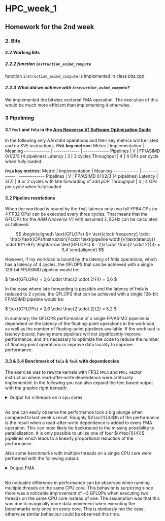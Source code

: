 # HPC_week_1
## Homework for the 2nd week

### 2. Bits
#### 2.2 Working Bits
##### 2.2.2 function `instruction_asimd_compute`
function `instruction_asimd_compute` is implemented in class _bits.cpp_

##### 2.2.3 What did we achieve with `instruction_asimd_compute`?
We implemented the bitwise vectorial FMA operation. The execution of this would be much more efficient than implementing it otherwise.

### 3 Pipelining
#### 3.1 `fmul` and `fmla` in the [Arm Neoverse V1 Software Optimization Guide](https://developer.arm.com/documentation/pjdoc466751330-9685/latest/ "Link to Arm Neoverse V1 Software Optimization Guide")
In the following only AArch64 operations and their key metrics will be listed and no SVE instructions.
**`FMUL` key metrics:**
Metric  | Implementation | Meaning
------------- | ------------- | -------------
Pipelines  | V | FP/ASIMD 0/1/2/3 (4 pipelines)
Latency  | 3 | 3 cycles
Throughput  | 4 | 4 OPs per cycle when fully loaded

**`FMLA` key metrics:**
Metric  | Implementation | Meaning
------------- | ------------- | -------------
Pipelines  | V | FP/ASIMD 0/1/2/3 (4 pipelines)
Latency  | 4(2) | 4 or 2 cycles with late forwarding of add µOP
Throughput  | 4 | 4 OPs per cycle when fully loaded

#### 3.2 Pipeline restrictions
When the workload is bound by the `fmul` latency only two full FP64 OPs (or 4 FP32 OPs) can be executed every three cycles. That means that the GFLOPs for the _ARM Neoverse V1_ with assumed $2,6$GHz can be calculated as followed:

$$
\begin{aligned}
\text{GFLOPs} &= \text{clock frequency} \cdot \frac{\text{(OPs/Instruction)}\cdot \text{pipeline width}}{\text{latency}} \cdot 10^{-9}\\
\Rightarrow \text{GFLOPs} &= 2,6 \cdot \frac{2 \cdot 2}{3} = 3,4
\end{aligned}
$$

However, if my workload is bound by the latency of fmla operations, which has a latency of 4 cycles, the GFLOPS that can be achieved with a single 128-bit FP/ASIMD pipeline would be:

$
\text{GFLOPs} = 2,6 \cdot \frac{2 \cdot 2}{4} = 2,6
$

In the case where late forwarding is possible and the latency of fmla is reduced to 2 cycles, the GFLOPS that can be achieved with a single 128-bit FP/ASIMD pipeline would be:

$
\text{GFLOPs} = 2,6 \cdot \frac{2 \cdot 2}{2} = 5,2
$

In summary, the GFLOPS performance of a single FP/ASIMD pipeline is dependent on the latency of the floating-point operations in the workload, as well as the number of floating-point pipelines available. If the workload is latency-bound, having more pipelines will not significantly improve performance, and it's necessary to optimize the code to reduce the number of floating-point operations or improve data locality to improve performance.

#### 3.3 & 3.4 Benchmark of `fmla` & `fmul` with dependencies

The exercise was to rewrite kernels with FP32 `FMLA` and `FMUL` vector instruction where read-after-write dependence were artificially implemented. In the following you can also expand the text based output with the graphic right beneath:

<details>
    <summary> Output for n threads on n cpu cores </summary>
<!-- empty line -->

```yaml
[sven@scalable pipelines]$ OMP_NUM_THREADS=1 ./build/micro_asimd 
running ASIMD microbenchmarks
  threads: 1
latency_src_asimd_fmla_sp
  duration: 231.02 seconds
  GFLOPS: 5.19436
latency_src_asimd_fmul_sp
  duration: 173.265 seconds
  GFLOPS: 6.9258
finished ASIMD microbenchmarks

[sven@scalable pipelines]$ OMP_NUM_THREADS=2 ./build/micro_asimd 
running ASIMD microbenchmarks
  threads: 2
latency_src_asimd_fmla_sp
  duration: 231.039 seconds
  GFLOPS: 10.3879
latency_src_asimd_fmul_sp
  duration: 173.278 seconds
  GFLOPS: 13.8506
finished ASIMD microbenchmarks

[sven@scalable pipelines]$ OMP_NUM_THREADS=3 ./build/micro_asimd 
running ASIMD microbenchmarks
  threads: 3
latency_src_asimd_fmla_sp
  duration: 231.098 seconds
  GFLOPS: 15.5778
  duration: 173.301 seconds
  GFLOPS: 20.7732

[sven@scalable pipelines]$ OMP_NUM_THREADS=4 ./build/micro_asimd 
running ASIMD microbenchmarks
  threads: 4
latency_src_asimd_fmla_sp
  duration: 232.996 seconds
  GFLOPS: 20.6012
latency_src_asimd_fmul_sp
  duration: 174.329 seconds
  GFLOPS: 27.5342
finished ASIMD microbenchmarks

```

</details>
<!-- empty line -->

</br>

As one can easily observe the performance took a big plunge when compared to last week's result. Roughly $\frac{1}{4}$th of the performance is the result when a read-after-write dependence is added to every FMA operation. This can most likely be backtraced to the missing possibility to parallelization. It is only possible to utilize one of four $(\frac{1}{4})$ pipelines which leads to a linearly proportional reduction of the performance.

Also some benchmarks with multiple threads on a single CPU core were performed with the following output.

<details>
    <summary> Output FMA </summary>
<!-- empty line -->

```yaml
[sven@scalable aarch64_micro]$ OMP_NUM_THREADS=1 OMP_PLACES={2} ./build/micro_asimd 
running ASIMD microbenchmarks
  threads: 1
latency_src_asimd_fmla_sp
  duration: 231.025 seconds
  GFLOPS: 5.19423
latency_src_asimd_fmul_sp
  duration: 173.268 seconds
  GFLOPS: 6.92569
finished ASIMD microbenchmarks

[sven@scalable aarch64_micro]$ OMP_NUM_THREADS=2 OMP_PLACES={2} ./build/micro_asimd 
running ASIMD microbenchmarks
  threads: 2
latency_src_asimd_fmla_sp
  duration: 462.1 seconds
  GFLOPS: 5.19368
latency_src_asimd_fmul_sp
  duration: 346.57 seconds
  GFLOPS: 6.925
finished ASIMD microbenchmarks

[sven@scalable aarch64_micro]$ OMP_NUM_THREADS=3 OMP_PLACES={2} ./build/micro_asimd 


[sven@scalable aarch64_micro]$ OMP_NUM_THREADS=4 OMP_PLACES={2} ./build/micro_asimd 

```

</details>
<!-- empty line -->

</br>

No noticable difference in performance can be observed when running multiple threads on the same CPU core. This behavior is surprizing since there was a noticable improvement of ~3 GFLOPs when executing two threads on the same CPU core instead of one. The assumption was that this was due to marginally more data movement when executing the benchmarks only once on every core. This is obviously not the case, otherwise similar behaviour could be observed this time. 